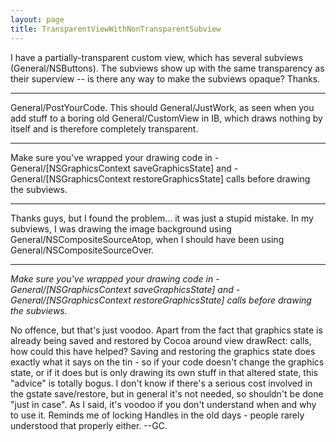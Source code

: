 ```yaml
---
layout: page
title: TransparentViewWithNonTransparentSubview
---
```


I have a partially-transparent custom view, which has several subviews (General/NSButtons). The subviews show up with the same transparency as their superview -- is there any way to make the subviews opaque? Thanks.

----
General/PostYourCode. This should General/JustWork, as seen when you add stuff to a boring old General/CustomView in IB, which draws nothing by itself and is therefore completely transparent.

----
Make sure you've wrapped your drawing code in     - General/[NSGraphicsContext saveGraphicsState] and     - General/[NSGraphicsContext restoreGraphicsState] calls before drawing the subviews.

----
Thanks guys, but I found the problem... it was just a stupid mistake. In my subviews, I was drawing the image background using General/NSCompositeSourceAtop, when I should have been using General/NSCompositeSourceOver.

----

*Make sure you've wrapped your drawing code in     - General/[NSGraphicsContext saveGraphicsState] and     - General/[NSGraphicsContext restoreGraphicsState] calls before drawing the subviews.*

No offence, but that's just voodoo. Apart from the fact that graphics state is already being saved and restored by Cocoa around view drawRect: calls, how could this have helped? Saving and restoring the graphics state does exactly what it says on the tin - so if your code doesn't change the graphics state, or if it does but is only drawing its own stuff in that altered state, this "advice" is totally bogus. I don't know if there's a serious cost involved in the gstate save/restore, but in general it's not needed, so shouldn't be done "just in case". As I said, it's voodoo if you don't understand when and why to use it. Reminds me of locking Handles in the old days - people rarely understood that properly either. --GC.
